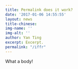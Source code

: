 ```yaml
---
title: Permalink does it work?
date: '2017-01-06 14:55:55'
layout: news
title-chinese: 
img-name: ''
img-alt: ''
author: Yan Ting
excerpt: Excerpt.
permalink: "/iffr"
---
```

What a body!